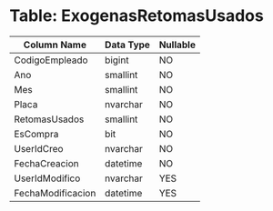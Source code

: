 # Table: ExogenasRetomasUsados

| Column Name | Data Type | Nullable |
|-------------|-----------|----------|
| CodigoEmpleado | bigint | NO |
| Ano | smallint | NO |
| Mes | smallint | NO |
| Placa | nvarchar | NO |
| RetomasUsados | smallint | NO |
| EsCompra | bit | NO |
| UserIdCreo | nvarchar | NO |
| FechaCreacion | datetime | NO |
| UserIdModifico | nvarchar | YES |
| FechaModificacion | datetime | YES |
